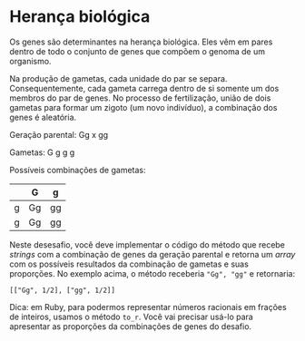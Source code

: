 # Herança biológica

Os genes são determinantes na herança biológica. Eles vêm em pares dentro de todo o
conjunto de genes que compõem o genoma de um organismo.

Na produção de gametas, cada unidade do par se separa. Consequentemente, cada
gameta carrega dentro de si somente um dos membros do par de genes. No processo 
de fertilização, união de dois gametas para formar um zigoto (um novo indivíduo),
a combinação dos genes é aleatória.



Geração parental: Gg x gg

Gametas: G g g g

Possíveis combinações de gametas:

|  | G | g
|--|--|--|
| g | Gg | gg |
| g | Gg | gg |

Neste desesafio, você deve implementar o código do método que recebe *strings*
com a combinação de genes da geração parental e retorna um *array* com os
possíveis resultados da combinação de gametas e suas proporções. No exemplo
acima, o método receberia `"Gg", "gg"` e retornaria:

```
[["Gg", 1/2], ["gg", 1/2]]

```

Dica: em Ruby, para podermos representar números racionais em frações de
inteiros, usamos o método `to_r`. Você vai precisar usá-lo para apresentar as
proporções da combinações de genes do desafio.
